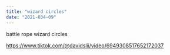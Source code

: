 ```yaml
---
title: "wizard circles"
date: "2021-034-09"
---
```


battle rope wizard circles

https://www.tiktok.com/@davidslii/video/6949308517652172037